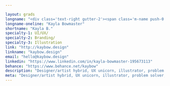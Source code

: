 ```yaml
---

layout: grads
longname: "<div class='text-right gutter-2'><span class='m-name push-0'>Kayla<br>Bowmaster</span></div>"
longname-oneline: "Kayla Bowmaster"
shortname: "Kayla B."
specialty-1: UI/UX/
specialty-2: Branding/
specialty-3: Illustration
link: "http://kaybow.design"
linkname: "kaybow.design"
email: "hello@kaybow.design"
linkedin: "https://www.linkedin.com/in/kayla-bowmaster-195673113"
behance: "https://www.behance.net/kaybow"
description: "Designer/artist hybrid, UX unicorn, illustrator, problem solver, and game board game geek. Inspired by everything and always learning."
meta: "Designer/artist hybrid, UX unicorn, illustrator, problem solver, and game board game geek. Inspired by everything and always learning."
---
```

